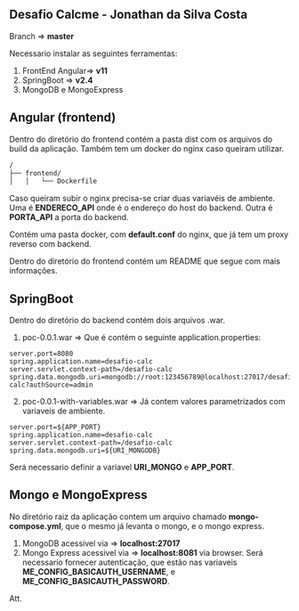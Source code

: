 ## Desafio Calcme - Jonathan da Silva Costa

Branch => **master**

Necessario instalar as seguintes ferramentas:

1. FrontEnd Angular=> **v11**
2. SpringBoot => **v2.4**
3. MongoDB e MongoExpress

## Angular (frontend)

Dentro do diretório do frontend contém a pasta dist com os arquivos do build da aplicação.
Também tem um docker do nginx caso queiram utilizar.

```bash
/
├── frontend/
│   │   └── Dockerfile
```

Caso queiram subir o nginx precisa-se criar duas variavéis de ambiente.
Uma é **ENDERECO_API** onde é o endereço do host do backend.
Outra é **PORTA_API** a porta do backend.

Contém uma pasta docker, com **default.conf** do nginx, que já tem um proxy reverso com backend.

Dentro do diretório do frontend contém um README que segue com mais informações.

## SpringBoot

Dentro do diretório do backend contém dois arquivos .war.

1. poc-0.0.1.war => Que é contém o seguinte application.properties:

```
server.port=8080
spring.application.name=desafio-calc
server.servlet.context-path=/desafio-calc
spring.data.mongodb.uri=mongodb://root:123456789@localhost:27017/desafio-calc?authSource=admin
```

2. poc-0.0.1-with-variables.war => Já contem valores parametrizados com variaveis de ambiente.

```
server.port=${APP_PORT}
spring.application.name=desafio-calc
server.servlet.context-path=/desafio-calc
spring.data.mongodb.uri=${URI_MONGODB}
```

Será necessario definir a variavel **URI_MONGO** e **APP_PORT**.

## Mongo e MongoExpress

No diretório raiz da aplicação contem um arquivo chamado **mongo-compose.yml**, que o mesmo já levanta o mongo, e
o mongo express.

1. MongoDB acessivel via => **localhost:27017**
2. Mongo Express acessivel via => **localhost:8081** via browser.
   Será necessario fornecer autenticação, que estão nas variaveis **ME_CONFIG_BASICAUTH_USERNAME**, e **ME_CONFIG_BASICAUTH_PASSWORD**.

Att.
